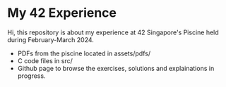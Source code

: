 # My 42 Experience
Hi, this repository is about my experience at 42 Singapore's Piscine held during February-March 2024.

* PDFs from the piscine located in assets/pdfs/
* C code files in src/
* Github page to browse the exercises, solutions and explainations in progress.
